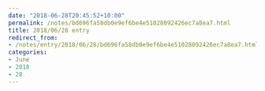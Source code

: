 ```yaml
---
date: "2018-06-28T20:45:52+10:00"
permalink: /notes/bd696fa58db0e9ef6be4e51028092426ec7a8ea7.html
title: 2018/06/28 entry
redirect_from:
- /notes/entry/2018/06/28/bd696fa58db0e9ef6be4e51028092426ec7a8ea7.html
categories:
- June
- 2018
- 28
---
```

